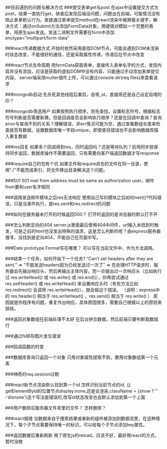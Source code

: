 ##目前遇到的问题与解决方式
###提交表单get与post
在ajax中设置提交方式为post，结果一直执行get，排查后发现后端没问题，问题出在前端，可能情况没有阻止表单默认行为。直接通过表单提交method在react渲染中被屏蔽关键字，解决方式：通过onSubmit方法添加FormData对象，用键值对模拟一个完整的表单，用原生ajax发送。发送二进制文件需要在form中添加enctype="multipart/form-data"


###react传递数据方式
开始时依然采用查找DOM节点，可能会遇到DOM未渲染时状态改变，不能很好的通信，还是采取属性传递，传递后在节点中改变

###react节点生命周期
用formData获取表单，直接传入表单名字的方式，发现内容并没有添加，应该是获取的虚拟DOM中没有内容，只能通过手动添加表单提交内容。
server端采用multer插件上传，可以通过console.dir(req.files)来查看请求

###mongodb启动
先杀死其他线程后重启，自带_id，直接用还是自己设定自增的ID？


###mongodb筛选用户
如果按照执行顺序，则先查找，设置标志符号，根据标志符号判断是否需要新建。但是回调是否会影响执行顺序？还是在回调中查询？查询error与查询不到的关系？理解错误，非err情况可能为空，通过查看数组长度来检查是否有数据。设置数据库唯一字段unique，即使查找错误也不会影响数据库插入重复数据


###res回复
如果多个回调用到res，同时返回吗？还是等待队列？启用同步锁保持同步返回，数据库操作不需要返回，只有需要向客户端返回数据才写response

###require自己的包有个坑
如果文件和require进去的文件在同一目录，使用"./"不能完成索引，将文件移出目录解决这个问题。

###501
501 mail from address must be same as authorization user，邮件from要和user名字相同

###调用发送邮件模块之后res无法响应
使用自己写的模块之后如何next()?代码错误，只是当事件执行，是res.sent和res.redirect的问题

###如何在服务器未打开的时候返回500？
打开时返回的是浏览器的默认打不开

###怎么判断定向的404
server.js里面最后使用404中间件，url输入未找到时触发，可是之前的html也没发出特殊的请求，这是怎么判断的呢？由express服务器搜寻，没找到是定向404，不能自己在页面中写。

###Date.prototype.Format写在哪里？
可以写在当前文件中，作为方法调用。

###结束一个任务，如何开始下一个任务?
“Can’t set headers after they are sent.” => “不能发送headers因为已经发送过一次了” => 在处理HTTP请求时，服务器会先输出响应头，然后再输出主体内容，而一旦输出过一次响应头（比如执行过 res.writeHead() 或 res.write() 或 res.end()），你再尝试通过 res.setHeader() 或 res.writeHead() 来设置响应头时（有些方法比如 res.redirect() 会调用 res.writeHead()），就会报这个错误。
（说明：express中的 res.header() 相当于 res.writeHead() ，res.send() 相当于 res.write() ）
原因就是你程序有问题，重复作出响应，具体原因很多，需要自己根据以上的原则来排除。

###返回对象数组在前端处理不太好
在后台拼合数据，然后前端只要判断取数就行

###通过fs转存图片发生错误

###回调函数的时差

###数据库查询只返回一个对象
只用对象属性提取不到，要用对象数组第一个元素

###神奇的req.session过期

###react新节点渲染默认找到第一个id
怎样识别当前节点的id, 让getElementById的位置节点display:none,还是会渲染,className = {show ?  '' :'disnone'}这个写法是错误的,改写id状态改变也会默认添加到第一个上面

###用户删除后服务器文件夹里的文件？
怎样删除？

###react报错
当数据来自于搜索结果或者新的组件被添加到数据流里，在这种情况下，每个子节点需要保持唯一的标识。可以给每个子节点添加key属性。

###返回数据后重新刷新
用了原生js的reload，应该不好，最好用react的方式，暂时没做